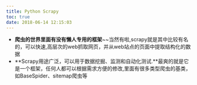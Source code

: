 ```yaml
---
title: Python Scrapy
toc: true
date: 2018-06-14 12:15:03
---
```

- **爬虫的世界里面有没有懒人专用的框架**~~当然有啦,scrapy就是其中比较有名的，可以快速,高层次的web抓取网页，并从web站点的页面中提取结构化的数据
- **Scrapy用途广泛，可以用于数据挖掘、监测和自动化测试.**最爽的就是它是一个框架，任何人都可以根据需求方便的修改,里面有很多类型爬虫的基类，如BaseSpider、sitemap爬虫等